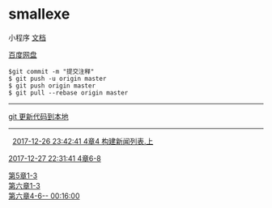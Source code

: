 # smallexe
小程序
[文档](https://mp.weixin.qq.com/wxopen/initprofile?action=home&lang=zh_CN&token=1860215095)  

[百度网盘](https://pan.baidu.com/disk/home?#list/vmode=list&path=%2FA_%E8%AF%AD%E8%A8%80%E5%AD%A6%E4%B9%A0%E6%95%99%E7%A8%8B%2F%E5%B0%8F%E7%A8%8B%E5%BA%8F%2F%E5%B0%8F%E7%A8%8B%E5%BA%8F%20%E6%85%95%E8%AF%BE%E7%BD%91%2F%E7%AC%AC%E4%B8%89%E7%AB%A0)
 ```
 $git commit -m "提交注释"
 $ git push -u origin master
 $ git push origin master
 $ git pull --rebase origin master
 ```
 *** 
 [git 更新代码到本地](http://blog.csdn.net/longlc123/article/details/78652569)
 ***
  
 [ 2017-12-26 23:42:41 4章4 构建新闻列表.上](https://pan.baidu.com/play/video#video/path=%2FA_%E8%AF%AD%E8%A8%80%E5%AD%A6%E4%B9%A0%E6%95%99%E7%A8%8B%2F%E5%B0%8F%E7%A8%8B%E5%BA%8F%2F%E5%B0%8F%E7%A8%8B%E5%BA%8F%20%E6%85%95%E8%AF%BE%E7%BD%91%2F%E7%AC%AC%E5%9B%9B%E7%AB%A0%2F4%E7%AB%A04%20%E6%9E%84%E5%BB%BA%E6%96%B0%E9%97%BB%E5%88%97%E8%A1%A8.%E4%B8%8A.mp4&t=3)  
 
[2017-12-27 22:31:41 4章6-8](https://pan.baidu.com/play/video#video/path=%2FA_%E8%AF%AD%E8%A8%80%E5%AD%A6%E4%B9%A0%E6%95%99%E7%A8%8B%2F%E5%B0%8F%E7%A8%8B%E5%BA%8F%2F%E5%B0%8F%E7%A8%8B%E5%BA%8F%20%E6%85%95%E8%AF%BE%E7%BD%91%2F%E7%AC%AC%E5%9B%9B%E7%AB%A0%2F4%E7%AB%A06-8.mp4&t=5)  

[第5章1-3](https://pan.baidu.com/play/video#video/path=%2FA_%E8%AF%AD%E8%A8%80%E5%AD%A6%E4%B9%A0%E6%95%99%E7%A8%8B%2F%E5%B0%8F%E7%A8%8B%E5%BA%8F%2F%E5%B0%8F%E7%A8%8B%E5%BA%8F%20%E6%85%95%E8%AF%BE%E7%BD%91%2F%E7%AC%AC%E4%BA%94%E7%AB%A0%2F%E7%AC%AC5%E7%AB%A01-3.mp4&t=-1)  
[第六章1-3](https://pan.baidu.com/play/video#video/path=%2FA_%E8%AF%AD%E8%A8%80%E5%AD%A6%E4%B9%A0%E6%95%99%E7%A8%8B%2F%E5%B0%8F%E7%A8%8B%E5%BA%8F%2F%E5%B0%8F%E7%A8%8B%E5%BA%8F%20%E6%85%95%E8%AF%BE%E7%BD%91%2F%E7%AC%AC%E5%85%AD%E7%AB%A0%2F%E7%AC%AC%E5%85%AD%E7%AB%A01-3.mp4&t=-1)  
[第六章4-6--  00:16:00](https://pan.baidu.com/play/video#video/path=%2FA_%E8%AF%AD%E8%A8%80%E5%AD%A6%E4%B9%A0%E6%95%99%E7%A8%8B%2F%E5%B0%8F%E7%A8%8B%E5%BA%8F%2F%E5%B0%8F%E7%A8%8B%E5%BA%8F%20%E6%85%95%E8%AF%BE%E7%BD%91%2F%E7%AC%AC%E5%85%AD%E7%AB%A0%2F%E7%AC%AC%E5%85%AD%E7%AB%A04-6.mp4&t=-1)
